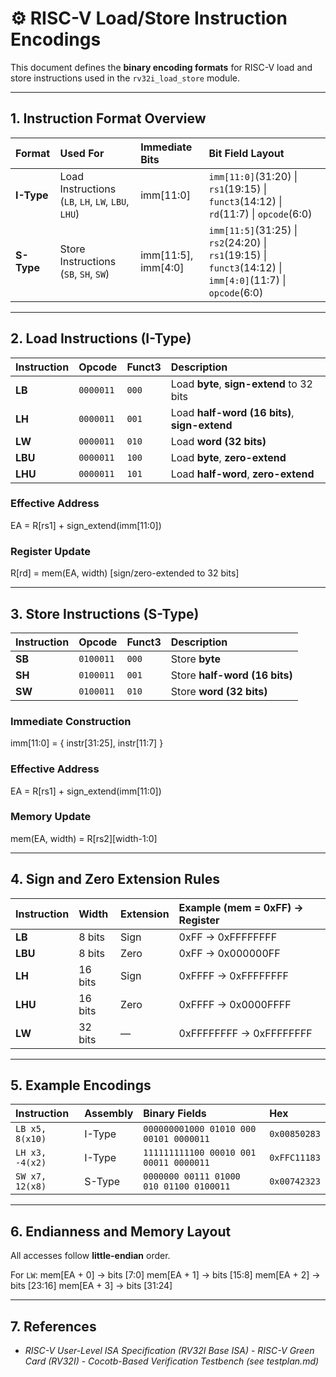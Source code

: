 # ⚙️ RISC-V Load/Store Instruction Encodings

This document defines the **binary encoding formats** for RISC-V load and store instructions used in the `rv32i_load_store` module.

---

## 1. Instruction Format Overview

| Format | Used For | Immediate Bits | Bit Field Layout |
|:--|:--|:--|:--|
| **I-Type** | Load Instructions (`LB`, `LH`, `LW`, `LBU`, `LHU`) | imm[11:0] | `imm[11:0]`(31:20) \| `rs1`(19:15) \| `funct3`(14:12) \| `rd`(11:7) \| `opcode`(6:0) |
| **S-Type** | Store Instructions (`SB`, `SH`, `SW`) | imm[11:5], imm[4:0] | `imm[11:5]`(31:25) \| `rs2`(24:20) \| `rs1`(19:15) \| `funct3`(14:12) \| `imm[4:0]`(11:7) \| `opcode`(6:0) |

---

## 2. Load Instructions (I-Type)

| Instruction | Opcode | Funct3 | Description |
|:--|:--|:--|:--|
| **LB** | `0000011` | `000` | Load **byte**, **sign-extend** to 32 bits |
| **LH** | `0000011` | `001` | Load **half-word (16 bits)**, **sign-extend** |
| **LW** | `0000011` | `010` | Load **word (32 bits)** |
| **LBU** | `0000011` | `100` | Load **byte**, **zero-extend** |
| **LHU** | `0000011` | `101` | Load **half-word**, **zero-extend** |

### Effective Address
EA = R[rs1] + sign_extend(imm[11:0])


### Register Update
R[rd] = mem(EA, width) [sign/zero-extended to 32 bits]


---

## 3. Store Instructions (S-Type)

| Instruction | Opcode | Funct3 | Description |
|:--|:--|:--|:--|
| **SB** | `0100011` | `000` | Store **byte** |
| **SH** | `0100011` | `001` | Store **half-word (16 bits)** |
| **SW** | `0100011` | `010` | Store **word (32 bits)** |

### Immediate Construction
imm[11:0] = { instr[31:25], instr[11:7] }


### Effective Address
EA = R[rs1] + sign_extend(imm[11:0])


### Memory Update
mem(EA, width) = R[rs2][width-1:0]


---

## 4. Sign and Zero Extension Rules

| Instruction | Width | Extension | Example (mem = 0xFF) → Register |
|:--|:--|:--|:--|
| **LB** | 8 bits  | Sign | 0xFF → 0xFFFFFFFF |
| **LBU** | 8 bits  | Zero | 0xFF → 0x000000FF |
| **LH** | 16 bits | Sign | 0xFFFF → 0xFFFFFFFF |
| **LHU** | 16 bits | Zero | 0xFFFF → 0x0000FFFF |
| **LW** | 32 bits | — | 0xFFFFFFFF → 0xFFFFFFFF |

---

## 5. Example Encodings

| Instruction | Assembly | Binary Fields | Hex |
|:--|:--|:--|:--|
| `LB x5, 8(x10)` | I-Type | `000000001000 01010 000 00101 0000011` | `0x00850283` |
| `LH x3, -4(x2)` | I-Type | `111111111100 00010 001 00011 0000011` | `0xFFC11183` |
| `SW x7, 12(x8)` | S-Type | `0000000 00111 01000 010 01100 0100011` | `0x00742323` |

---

## 6. Endianness and Memory Layout
All accesses follow **little-endian** order.

For `LW`:
mem[EA + 0] → bits [7:0]
mem[EA + 1] → bits [15:8]
mem[EA + 2] → bits [23:16]
mem[EA + 3] → bits [31:24]

---

## 7. References
- *RISC-V User-Level ISA Specification (RV32I Base ISA)* - *RISC-V Green Card (RV32I)* - *Cocotb-Based Verification Testbench (see testplan.md)*
